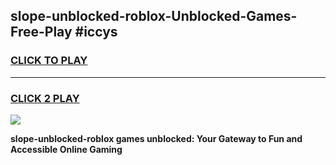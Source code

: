 
## slope-unblocked-roblox-Unblocked-Games-Free-Play #iccys
<h3>
<a href="https://us.freeplayer.one?title=slope-unblocked-roblox&ref=9M">CLICK TO PLAY</a></h3>
<hr>

<h3>
<a href="https://us.freeplayer.one?title=slope-unblocked-roblox&ref=9M">CLICK 2 PLAY</a>
  
</h3>

<a href="https://us.freeplayer.one?title=slope-unblocked-roblox&ref=9M"><img src="https://clearcache.store/games.png"></a>


**slope-unblocked-roblox games unblocked: Your Gateway to Fun and Accessible Online Gaming**

